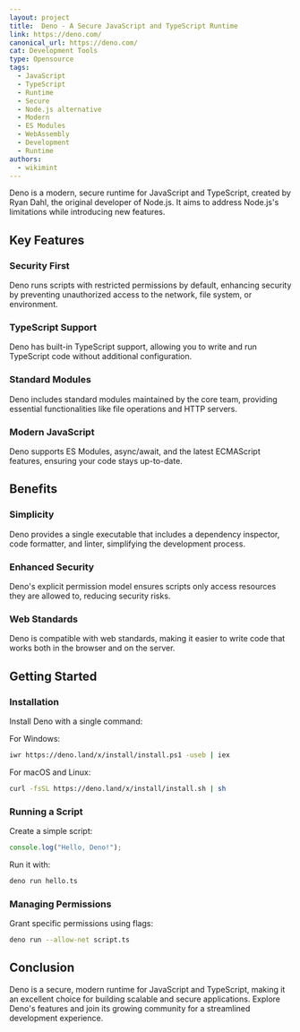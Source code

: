 ```yaml
---
layout: project
title:  Deno - A Secure JavaScript and TypeScript Runtime
link: https://deno.com/
canonical_url: https://deno.com/
cat: Development Tools
type: Opensource
tags: 
  - JavaScript
  - TypeScript
  - Runtime
  - Secure
  - Node.js alternative
  - Modern
  - ES Modules
  - WebAssembly
  - Development
  - Runtime
authors:
  - wikimint
---
```


Deno is a modern, secure runtime for JavaScript and TypeScript, created by Ryan Dahl, the original developer of Node.js. It aims to address Node.js's limitations while introducing new features.

## Key Features

### Security First

Deno runs scripts with restricted permissions by default, enhancing security by preventing unauthorized access to the network, file system, or environment.

### TypeScript Support

Deno has built-in TypeScript support, allowing you to write and run TypeScript code without additional configuration.

### Standard Modules

Deno includes standard modules maintained by the core team, providing essential functionalities like file operations and HTTP servers.

### Modern JavaScript

Deno supports ES Modules, async/await, and the latest ECMAScript features, ensuring your code stays up-to-date.

## Benefits

### Simplicity

Deno provides a single executable that includes a dependency inspector, code formatter, and linter, simplifying the development process.

### Enhanced Security

Deno's explicit permission model ensures scripts only access resources they are allowed to, reducing security risks.

### Web Standards

Deno is compatible with web standards, making it easier to write code that works both in the browser and on the server.

## Getting Started

### Installation

Install Deno with a single command:

For Windows:
```sh
iwr https://deno.land/x/install/install.ps1 -useb | iex
```

For macOS and Linux:
```sh
curl -fsSL https://deno.land/x/install/install.sh | sh
```

### Running a Script

Create a simple script:
```javascript
console.log("Hello, Deno!");
```
Run it with:
```sh
deno run hello.ts
```

### Managing Permissions

Grant specific permissions using flags:
```sh
deno run --allow-net script.ts
```

## Conclusion

Deno is a secure, modern runtime for JavaScript and TypeScript, making it an excellent choice for building scalable and secure applications. Explore Deno's features and join its growing community for a streamlined development experience.
